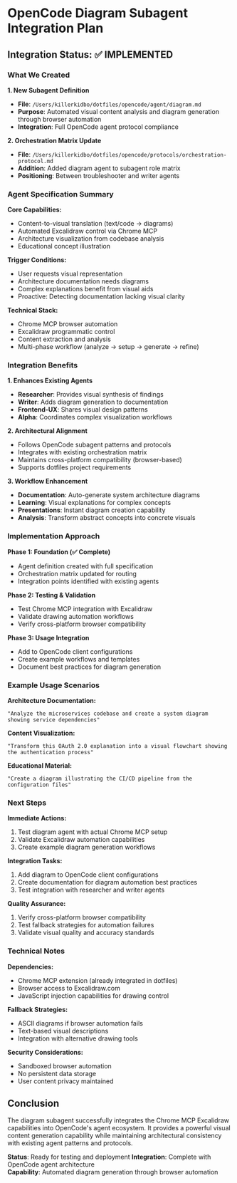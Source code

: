 # OpenCode Diagram Subagent Integration Plan

## Integration Status: ✅ IMPLEMENTED

### **What We Created**

**1. New Subagent Definition**
- **File**: `/Users/killerkidbo/dotfiles/opencode/agent/diagram.md`
- **Purpose**: Automated visual content analysis and diagram generation through browser automation
- **Integration**: Full OpenCode agent protocol compliance

**2. Orchestration Matrix Update** 
- **File**: `/Users/killerkidbo/dotfiles/opencode/protocols/orchestration-protocol.md`
- **Addition**: Added diagram agent to subagent role matrix
- **Positioning**: Between troubleshooter and writer agents

### **Agent Specification Summary**

**Core Capabilities:**
- Content-to-visual translation (text/code → diagrams)
- Automated Excalidraw control via Chrome MCP
- Architecture visualization from codebase analysis
- Educational concept illustration

**Trigger Conditions:**
- User requests visual representation
- Architecture documentation needs diagrams
- Complex explanations benefit from visual aids
- Proactive: Detecting documentation lacking visual clarity

**Technical Stack:**
- Chrome MCP browser automation
- Excalidraw programmatic control
- Content extraction and analysis
- Multi-phase workflow (analyze → setup → generate → refine)

### **Integration Benefits**

**1. Enhances Existing Agents**
- **Researcher**: Provides visual synthesis of findings
- **Writer**: Adds diagram generation to documentation
- **Frontend-UX**: Shares visual design patterns
- **Alpha**: Coordinates complex visualization workflows

**2. Architectural Alignment**
- Follows OpenCode subagent patterns and protocols
- Integrates with existing orchestration matrix
- Maintains cross-platform compatibility (browser-based)
- Supports dotfiles project requirements

**3. Workflow Enhancement**
- **Documentation**: Auto-generate system architecture diagrams
- **Learning**: Visual explanations for complex concepts  
- **Presentations**: Instant diagram creation capability
- **Analysis**: Transform abstract concepts into concrete visuals

### **Implementation Approach**

**Phase 1: Foundation (✅ Complete)**
- Agent definition created with full specification
- Orchestration matrix updated for routing
- Integration points identified with existing agents

**Phase 2: Testing & Validation** 
- Test Chrome MCP integration with Excalidraw
- Validate drawing automation workflows
- Verify cross-platform browser compatibility

**Phase 3: Usage Integration**
- Add to OpenCode client configurations
- Create example workflows and templates  
- Document best practices for diagram generation

### **Example Usage Scenarios**

**Architecture Documentation:**
```
"Analyze the microservices codebase and create a system diagram showing service dependencies"
```

**Content Visualization:**
```  
"Transform this OAuth 2.0 explanation into a visual flowchart showing the authentication process"
```

**Educational Material:**
```
"Create a diagram illustrating the CI/CD pipeline from the configuration files"
```

### **Next Steps**

**Immediate Actions:**
1. Test diagram agent with actual Chrome MCP setup
2. Validate Excalidraw automation capabilities
3. Create example diagram generation workflows

**Integration Tasks:**
1. Add diagram to OpenCode client configurations
2. Create documentation for diagram automation best practices
3. Test integration with researcher and writer agents

**Quality Assurance:**
1. Verify cross-platform browser compatibility
2. Test fallback strategies for automation failures
3. Validate visual quality and accuracy standards

### **Technical Notes**

**Dependencies:**
- Chrome MCP extension (already integrated in dotfiles)
- Browser access to Excalidraw.com
- JavaScript injection capabilities for drawing control

**Fallback Strategies:**
- ASCII diagrams if browser automation fails
- Text-based visual descriptions
- Integration with alternative drawing tools

**Security Considerations:**
- Sandboxed browser automation
- No persistent data storage
- User content privacy maintained

## Conclusion

The diagram subagent successfully integrates the Chrome MCP Excalidraw capabilities into OpenCode's agent ecosystem. It provides a powerful visual content generation capability while maintaining architectural consistency with existing agent patterns and protocols.

**Status**: Ready for testing and deployment
**Integration**: Complete with OpenCode agent architecture  
**Capability**: Automated diagram generation through browser automation